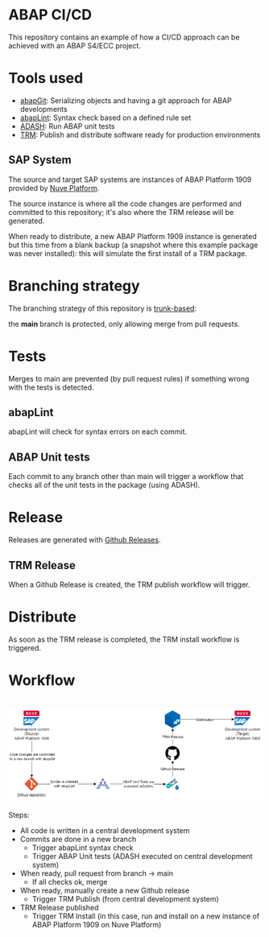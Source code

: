 # ABAP CI/CD

This repository contains an example of how a CI/CD approach can be achieved with an ABAP S4/ECC project.

# Tools used

- [abapGit](https://abapgit.org/): Serializing objects and having a git approach for ABAP developments
- [abapLint](https://abaplint.org/): Syntax check based on a defined rule set
- [ADASH](https://github.com/xinitrc86/adash-cli): Run ABAP unit tests
- [TRM](https://trmregistry.com): Publish and distribute software ready for production environments

## SAP System

The source and target SAP systems are instances of ABAP Platform 1909 provided by [Nuve Platform](https://nuveplatform.com).

The source instance is where all the code changes are performed and committed to this repository; it's also where the TRM release will be generated.

When ready to distribute, a new ABAP Platform 1909 instance is generated but this time from a blank backup (a snapshot where this example package was never installed): this will simulate the first install of a TRM package.

# Branching strategy

The branching strategy of this repository is [trunk-based](https://trunkbaseddevelopment.com/):

the **main** branch is protected, only allowing merge from pull requests.

# Tests

Merges to main are prevented (by pull request rules) if something wrong with the tests is detected.

## abapLint

abapLint will check for syntax errors on each commit.

## ABAP Unit tests

Each commit to any branch other than main will trigger a workflow that checks all of the unit tests in the package (using ADASH).

# Release

Releases are generated with [Github Releases](https://docs.github.com/en/repositories/releasing-projects-on-github/managing-releases-in-a-repository#creating-a-release).

## TRM Release

When a Github Release is created, the TRM publish workflow will trigger.

# Distribute

As soon as the TRM release is completed, the TRM install workflow is triggered.

# Workflow

<p align="center">
  <img src="/media/workflow.jpg" />
</p>

Steps:

- All code is written in a central development system
- Commits are done in a new branch
	- Trigger abapLint syntax check
	- Trigger ABAP Unit tests (ADASH executed on central development system)
- When ready, pull request from branch -> main
	- If all checks ok, merge
- When ready, manually create a new Github release
	- Trigger TRM Publish (from central development system)
- TRM Release published
	- Trigger TRM Install (in this case, run and install on a new instance of ABAP Platform 1909 on Nuve Platform)